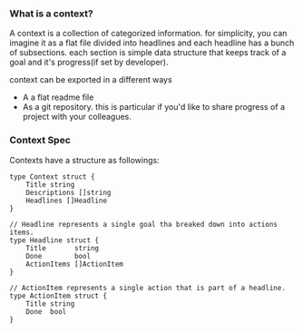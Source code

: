 ### What is a context? 
A context is a collection of categorized information.
for simplicity, you can imagine it as a flat file divided into headlines and each headline has a bunch of subsections. 
each section is simple data structure that keeps track of a goal and it's progress(if set by developer). 

context can be exported in a different ways
- A a flat readme file 
- As a git repository. this is particular if you'd like to share progress of a project with your colleagues. 

### Context Spec
Contexts have a structure as followings: 
```golang 
type Context struct {
    Title string
    Descriptions []string
    Headlines []Headline
}

// Headline represents a single goal tha breaked down into actions items.
type Headline struct {
	Title       string
	Done        bool
	ActionItems []ActionItem
}

// ActionItem represents a single action that is part of a headline.
type ActionItem struct {
	Title string
	Done  bool
}
```


 
